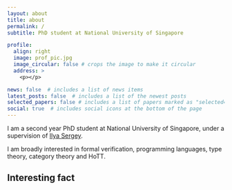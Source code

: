 ```yaml
---
layout: about
title: about
permalink: /
subtitle: PhD student at National University of Singapore

profile:
  align: right
  image: prof_pic.jpg
  image_circular: false # crops the image to make it circular
  address: >
    <p></p>

news: false  # includes a list of news items
latest_posts: false  # includes a list of the newest posts
selected_papers: false # includes a list of papers marked as "selected={true}"
social: true  # includes social icons at the bottom of the page
---
```


I am a second year PhD student at National University of Singapore, under a supervision of <a href='https://ilyasergey.net'>Ilya Sergey</a>. 

I am broadly interested in formal verification, programming languages, type theory, category theory and HoTT.

## Interesting fact